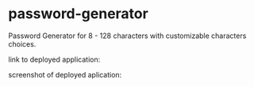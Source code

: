 # password-generator
Password Generator for 8 - 128 characters with customizable characters choices.

link to deployed application:


screenshot of deployed aplication:




